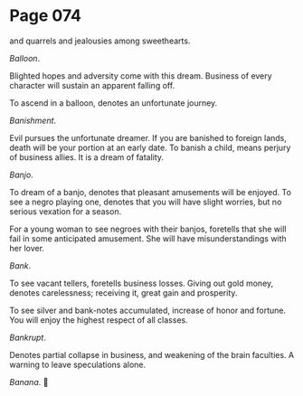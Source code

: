 # Page 074
and quarrels and jealousies among sweethearts.


_Balloon_.


Blighted hopes and adversity come with this dream.
Business of every character will sustain an apparent falling off.


To ascend in a balloon, denotes an unfortunate journey.


_Banishment_.


Evil pursues the unfortunate dreamer. If you are banished
to foreign lands, death will be your portion at an early date.
To banish a child, means perjury of business allies.
It is a dream of fatality.


_Banjo_.


To dream of a banjo, denotes that pleasant amusements will be enjoyed.
To see a negro playing one, denotes that you will have slight worries,
but no serious vexation for a season.


For a young woman to see negroes with their banjos,
foretells that she will fail in some anticipated amusement.
She will have misunderstandings with her lover.


_Bank_.


To see vacant tellers, foretells business losses.
Giving out gold money, denotes carelessness; receiving it,
great gain and prosperity.


To see silver and bank-notes accumulated, increase of honor and fortune.
You will enjoy the highest respect of all classes.


_Bankrupt_.


Denotes partial collapse in business, and weakening of the brain faculties.
A warning to leave speculations alone.


_Banana_.
